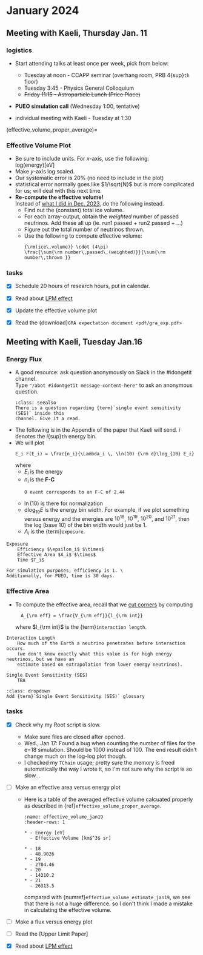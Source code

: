 # January 2024

## Meeting with Kaeli, Thursday Jan. 11

### logistics
+   Start attending talks at least once per week, pick from below:
    +   Tuesday at noon - CCAPP seminar (overhang room, PRB 4{sup}`th` floor)
    +   Tuesday 3:45 - Physics General Colloquium
    +   <strike>Friday 11:15 - Astroparticle Lunch (Price Place)</strike>

+   **PUEO simulation call** (Wednesday 1:00, tentative)
+   individual meeting with Kaeli - Tuesday at 1:30

(effective_volume_proper_average)=
### Effective Volume Plot

+   Be sure to include units. For $x$-axis, use the following:\
    log(energy)[eV]
+   Make $y$-axis log scaled.
+   Our systematic error is 20% (no need to include in the plot)
+   statistical error normally goes like $1/\sqrt{N}$ but is more
    complicated for us; will deal with this next time.
+   **Re-compute the effective volume!** \
    Instead of [what I did in Dec. 2023](average_effective_volume_version1),
    do the following instead.
    +   Find out the (constant) total ice volume.
    +   For each array-output, obtain the *weighted* number of passed neutrinos.
        Add these all up (ie. run1 passed  + run2 passed + ...)
    +   Figure out the total number of neutrinos thrown.
    +   Use the following to compute effective volume:
        ```{math}
        {\rm(ice\,volume)} \cdot (4\pi) 
        \frac{\sum{\rm number\,passed\,(weighted)}}{\sum{\rm number\,thrown }}
        ```

### tasks
+ [x] Schedule 20 hours of research hours, put in calendar.
+ [x] Read about [LPM effect](LPM_effect)
+ [x] Update the effective volume plot
+ [x] Read the {download}`GRA expectation document <pdf/gra_exp.pdf>`



## Meeting with Kaeli, Tuesday Jan.16
### Energy Flux
+ A good resource: ask question anonymously on Slack in the #idongetit channel.\
    Type `"/abot #idontgetit message-content-here"` to ask an anonymous question.
    ```{admonition} Slack
    :class: seealso
    There is a question regarding {term}`single event sensitivity (SES)` inside this
    channel. Give it a read.
    ```
+ The following is in the Appendix of the paper that Kaeli will send. $i$ denotes the
    $i${sup}`th` energy bin.
+ We will plot
  ```{math}
  E_i F(E_i) = \frac{n_i}{\Lambda_i \, \ln(10) {\rm d}\log_{10} E_i}
  ```
  where 
  + $E_i$ is the energy
  + $n_i$ is the **F-C**
    ```{note}
    0 event corresponds to an F-C of 2.44
    ```
  + $\ln(10)$ is there for normalization
  + d$\log_{10}E$ is the energy bin width. For example, if we plot something versus
    energy and the energies are $10^{18}$, $10^{19}$, $10^{20}$, and $10^{21}$, then
    the log (base 10) of the bin width would just be 1.
  + $\Lambda_i$ is the {term}`exposure`.

```{glossary}
Exposure
    Efficiency $\epsilon_i$ $\times$ 
    Effective Area $A_i$ $\times$
    Time $T_i$ 
```

```{note}
For simulation purposes, efficiency is 1. \
Additionally, for PUEO, time is 30 days.
```

### Effective Area
+ To compute the effective area, recall that we [cut corners](loosely-effective-area) by 
    computing
  ```{math}
    A_{\rm eff} = \frac{V_{\rm eff}}{l_{\rm int}}
  ```
  where $l_{\rm int}$ is the {term}`interaction length`.

```{glossary}
Interaction Length
    How much of the Earth a neutrino penetrates before interaction occurs.
    (we don't know exactly what this value is for high energy neutrinos, but we have an
    estimate based on extrapolation from lower energy neutrinos).

Single Event Sensitivity (SES)
    TBA
```
```{admonition} TODO
:class: dropdown
Add {term}`Single Event Sensitivity (SES)` glossary
```

### tasks
+ [x] Check why my Root script is slow.
    + Make sure files are closed after opened.
    + Wed., Jan 17: Found a bug when counting the number of files for the e=18 simulation.
      Should be 1000 instead of 100. The end result didn't change much on the log-log plot
      though.
    + I checked my `TChain` usage; pretty sure the memory is freed automatically the
        way I wrote it, so I'm not sure why the script is so slow...
+ [ ] Make an effective area versus energy plot 
    + Here is a table of the averaged effective volume calcuated properly as 
        described in {ref}`effective_volume_proper_average`.

        ```{list-table} Average Effective Volume 
        :name: effective_volume_jan19
        :header-rows: 1

        * - Energy [eV]
          - Effective Volume [km$^3$ sr]

        * - 18
          - 48.9026
        * - 19 
          - 2784.46
        * - 20
          - 14310.2
        * - 21
          - 26313.5
        ```
        compared with {numref}`effective_volume_estimate_jan19`, we see that
        there is not a huge difference. so I don't think I made a mistake in
        calculating the effective volume.
        
+ [ ] Make a flux versus energy plot
    
+ [ ] Read the [Upper Limit Paper]
+ [x] Read about [LPM effect](LPM_effect)



<!-- ## Meeting with Kaeli, Tuesday Jan.23 -->
<!--  -->
<!-- ### Effective Volume Plot -->
<!-- +   This time, include error bars. -->
<!--  -->
<!-- ::::{dropdown} Error-bar script from Kaeli -->
<!-- ``` python -->
<!-- def AddErrors(all_weights):#the input is a numpy array of all the event weights, where each entry is an event -->
<!--  -->
<!-- 	#set number of bins and max/min weights -->
<!-- 	bin_num = 10 -->
<!-- 	max_weight = np.max(all_weights) -->
<!-- 	min_weight = np.min(all_weights) -->
<!--  -->
<!-- 	#set bin values for weights -->
<!-- 	bin_values = np.linspace(min_weight,max_weight,bin_num) -->
<!--  -->
<!-- 	#create arrays to hold both positive and negative errors -->
<!-- 	bin_error_p = np.zeros(bin_num) -->
<!-- 	bin_error_m = np.zeros(bin_num) -->
<!-- 	test_error = np.zeros(bin_num) -->
<!--  -->
<!-- 	#Copy poisson errors from icemc: -->
<!-- 	poissonerror_minus=[0.-0.00, 1.-0.37, 2.-0.74, 3.-1.10, 4.-2.34, 5.-2.75, 6.-3.82, 7.-4.25, 8.-5.30, 9.-6.33, 10.-6.78, 11.-7.81, 12.-8.83, 13.-9.28, 14.-10.30, 15.-11.32, 16.-12.33, 17.-12.79, 18.-13.81, 19.-14.82, 20.-15.83] -->
<!-- 	poissonerror_plus=[1.29-0., 2.75-1., 4.25-2., 5.30-3., 6.78-4., 7.81-5., 9.28-6., 10.30-7., 11.32-8., 12.79-9., 13.81-10., 14.82-11., 16.29-12., 17.30-13., 18.32-14., 19.32-15., 20.80-16., 21.81-17., 22.82-18., 23.82-19., 25.30-20] -->
<!-- 	 -->
<!-- 	#histogram weights into bins -->
<!-- 	counts, bins =np.histogram(all_weights,bins=bin_values) -->
<!-- 	bin_centers = (bins[1:]+bins[:-1])/2.0 -->
<!-- 	bin_width = bins[1]-bins[0] -->
<!--  -->
<!-- 	#loop over bins: -->
<!-- 	for i, b in enumerate(bin_centers): -->
<!-- 		#if bin has less than 20 events, use poisson errors -->
<!-- 		if(counts[i]<20): -->
<!-- 			this_pp = poissonerror_plus[counts[i]] -->
<!-- 			this_pm = poissonerror_minus[counts[i]] -->
<!-- 		#otherwise use sqrt(N) -->
<!-- 		else: -->
<!-- 			this_pp = np.sqrt(counts[i]) -->
<!-- 			this_pm = np.sqrt(counts[i]) -->
<!-- 		#print('this pp pm is :',this_pp, this_pm) -->
<!--  -->
<!-- 		#bin error is this error times the bin width -->
<!-- 		bin_error_p[i]=this_pp*b#*bin_width -->
<!-- 		bin_error_m[i]=this_pm*b#*bin_width -->
<!--  -->
<!-- 		#this is just here to compare against what I thought icemc was doing originally (not used) -->
<!-- 		test_error[i]=this_pp*10**(-1*(i+0.5)/bin_num*(max_weight-min_weight)+min_weight) -->
<!--  -->
<!-- 	#total error is then added in quadrature  -->
<!-- 	total_error_p = np.sqrt(np.sum(bin_error_p**2)) -->
<!-- 	total_error_m = np.sqrt(np.sum(bin_error_m**2)) -->
<!--  -->
<!-- 	#again this is just a test to compare against icemc -->
<!-- 	total_test = np.sqrt(np.sum(test_error**2)) -->
<!--  -->
<!-- 	return(total_error_p,total_error_m) -->
<!-- ``` -->
<!-- :::: -->
<!--  -->
<!-- ### tasks -->
<!-- + [ ] Attend Data Challenge workshops (Jan 30{sup}`th` and 31{sup}`st` 11am-3pm EST. -->


